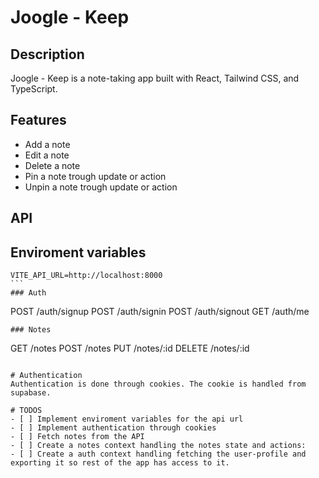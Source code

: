 # Joogle - Keep

## Description

Joogle - Keep is a note-taking app built with React, Tailwind CSS, and TypeScript.

## Features

- Add a note
- Edit a note
- Delete a note
- Pin a note trough update or action
- Unpin a note trough update or action

## API
## Enviroment variables
````
VITE_API_URL=http://localhost:8000
```
### Auth
````
POST /auth/signup
POST /auth/signin
POST /auth/signout
GET /auth/me
```
### Notes
```
GET /notes
POST /notes
PUT /notes/:id
DELETE /notes/:id
```

# Authentication
Authentication is done through cookies. The cookie is handled from supabase.

# TODOS
- [ ] Implement enviroment variables for the api url
- [ ] Implement authentication through cookies
- [ ] Fetch notes from the API
- [ ] Create a notes context handling the notes state and actions: 
- [ ] Create a auth context handling fetching the user-profile and exporting it so rest of the app has access to it.
